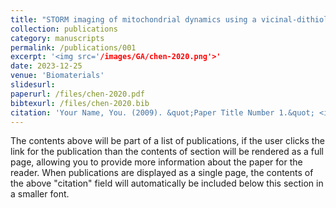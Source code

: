 ```yaml
---
title: "STORM imaging of mitochondrial dynamics using a vicinal-dithiol-proteins-targeted probe"
collection: publications
category: manuscripts
permalink: /publications/001
excerpt: '<img src='/images/GA/chen-2020.png'>'
date: 2023-12-25
venue: 'Biomaterials'
slidesurl: 
paperurl: /files/chen-2020.pdf
bibtexurl: /files/chen-2020.bib
citation: 'Your Name, You. (2009). &quot;Paper Title Number 1.&quot; <i>Journal 1</i>. 1(1).'
---
```

The contents above will be part of a list of publications, if the user clicks the link for the publication than the contents of section will be rendered as a full page, allowing you to provide more information about the paper for the reader. When publications are displayed as a single page, the contents of the above "citation" field will automatically be included below this section in a smaller font.
